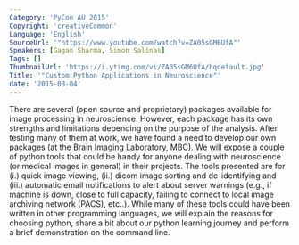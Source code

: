 ```yaml
---
Category: 'PyCon AU 2015'
Copyright: 'creativeCommon'
Language: 'English'
SourceUrl: '"https://www.youtube.com/watch?v=ZA05sGM6UfA"'
Speakers: [Gagan Sharma, Simon Salinas]
Tags: []
ThumbnailUrl: 'https://i.ytimg.com/vi/ZA05sGM6UfA/hqdefault.jpg'
Title: '"Custom Python Applications in Neuroscience"'
date: '2015-08-04'
---
```

There are several (open source and proprietary) packages available for image processing in neuroscience. However, each package has its own strengths and limitations depending on the purpose of the analysis. After testing many of them at work, we have found a need to develop our own packages (at the Brain Imaging Laboratory, MBC). We will expose a couple of python tools that could be handy for anyone dealing with neuroscience (or medical images in general) in their projects. The tools presented are for (i.) quick image viewing, (ii.) dicom image sorting and de-identifying and (iii.) automatic email notifications to alert about server warnings (e.g., if machine is down, close to full capacity, failing to connect to local image archiving network (PACS), etc..). While many of these tools could have been written in other programming languages, we will explain the reasons for choosing python, share a bit about our python learning journey and perform a brief demonstration on the command line.


